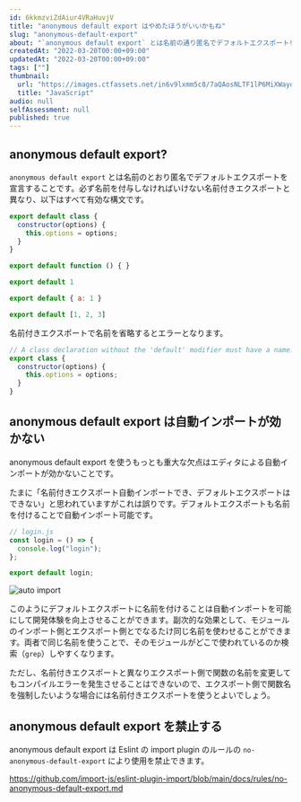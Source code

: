 ```yaml
---
id: 6kkmzviZdAiur4VRaHuvjV
title: "anonymous default export はやめたほうがいいかもね"
slug: "anonymous-default-export"
about: "`anonymous default export` とは名前の通り匿名でデフォルトエクスポートを宣言することです。必ず名前を付与しなければいけない名前付きエクスポートと異なり、以下はすべて有効な構文です。"
createdAt: "2022-03-20T00:00+09:00"
updatedAt: "2022-03-20T00:00+09:00"
tags: [""]
thumbnail:
  url: "https://images.ctfassets.net/in6v9lxmm5c8/7aQAosNLTF1lP6MiXWayqO/c6afbeeb9ed62e05e7491c884438807b/javascript.png"
  title: "JavaScript"
audio: null
selfAssessment: null
published: true
---
```

## anonymous default export?

`anonymous default export` とは名前のとおり匿名でデフォルトエクスポートを宣言することです。必ず名前を付与しなければいけない名前付きエクスポートと異なり、以下はすべて有効な構文です。

```js
export default class {
  constructor(options) {
    this.options = options;
  }
}

export default function () { }

export default 1

export default { a: 1 }

export default [1, 2, 3]
```

名前付きエクスポートで名前を省略するとエラーとなります。

```js
// A class declaration without the 'default' modifier must have a name.
export class {
  constructor(options) {
    this.options = options;
  }
}
```

## anonymous default export は自動インポートが効かない

anonymous default export を使うもっとも重大な欠点はエディタによる自動インポートが効かないことです。

たまに「名前付きエクスポート自動インポートでき、デフォルトエクスポートはできない」と思われていますがこれは誤りです。デフォルトエクスポートも名前を付けることで自動インポート可能です。

```js
// login.js
const login = () => {
  console.log("login");
};

export default login;
```

![auto import](//images.ctfassets.net/in6v9lxmm5c8/AoaLxbV9LV2gGXNjHNcLF/1d864a3a28cb09cc65b8524d636e3451/auto_import.gif)

このようにデフォルトエクスポートに名前を付けることは自動インポートを可能にして開発体験を向上させることができます。副次的な効果として、モジュールのインポート側とエクスポート側とでなるたけ同じ名前を使わせることができます。両者で同じ名前を使うことで、そのモジュールがどこで使われているのか検索（`grep`）しやすくなります。

ただし、名前付きエクスポートと異なりエクスポート側で関数の名前を変更してもコンパイルエラーを発生させることはできないので、エクスポート側で関数名を強制したいような場合には名前付きエクスポートを使うとよいでしょう。

## anonymous default export を禁止する

anonymous default export は Eslint の import plugin のルールの `no-anonymous-default-export` により使用を禁止できます。

https://github.com/import-js/eslint-plugin-import/blob/main/docs/rules/no-anonymous-default-export.md
